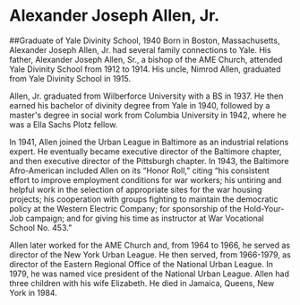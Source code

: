 # Alexander Joseph Allen, Jr.
##Graduate of Yale Divinity School, 1940
Born in Boston, Massachusetts, Alexander Joseph Allen, Jr. had several family connections to Yale. His father, Alexander Joseph Allen, Sr., a bishop of the AME Church, attended Yale Divinity School from 1912 to 1914. His uncle, Nimrod Allen, graduated from Yale Divinity School in 1915. 

Allen, Jr. graduated from Wilberforce University with a BS in 1937. He then earned his bachelor of divinity degree from Yale in 1940, followed by a master's degree in social work from Columbia University in 1942, where he was a Ella Sachs Plotz fellow. 

In 1941, Allen joined the Urban League in Baltimore as an industrial relations expert. He eventually became executive director of the Baltimore chapter, and then executive director of the Pittsburgh chapter. In 1943, the Baltimore Afro-American included Allen on its “Honor Roll,” citing “his consistent effort to improve employment conditions for war workers; his untiring and helpful work in the selection of appropriate sites for the war housing projects; his cooperation with groups fighting to maintain the democratic policy at the Western Electric Company; for sponsorship of the Hold-Your-Job campaign; and for giving his time as instructor at War Vocational School No. 453.”

Allen later worked for the AME Church and, from 1964 to 1966, he served as director of the New York Urban League. He then served, from 1966-1979, as director of the Eastern Regional Office of the National Urban League. In 1979, he was named vice president of the National Urban League. Allen had three children with his wife Elizabeth. He died in Jamaica, Queens, New York in 1984. 
